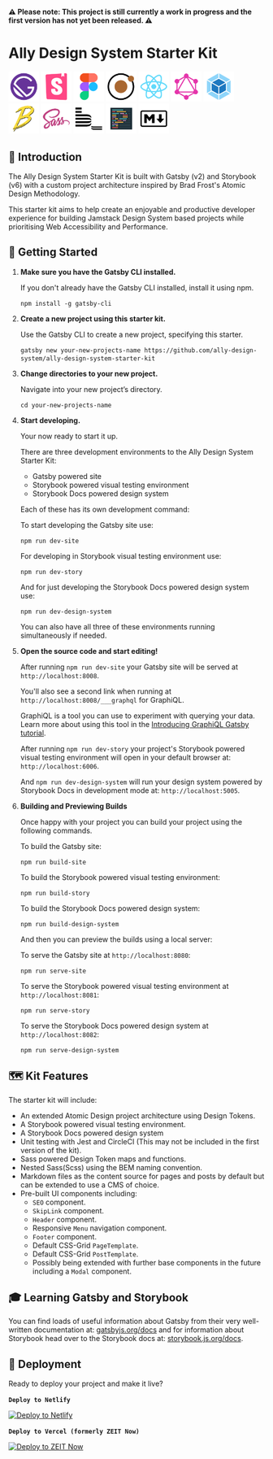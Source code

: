 **⚠️ Please note: This project is still currently a work in progress and the first version has not yet been released. ⚠️**

# Ally Design System Starter Kit

<div>
<img alt="Gatsby" src="./src/07_images/logos/GatsbyIconLogo.png" width="60" />
<img alt="Storybook" src="./src/07_images/logos/StorybookIconLogo.png" width="60" />
<img alt="Figma" src="./src/07_images/logos/FigmaIconLogo.png" width="60" />
<img alt="Atomic Design" src="./src/07_images/logos/AtomicDesignIconLogo.png" width="60" />
<img alt="React" src="./src/07_images/logos/ReactIconLogo.png" width="60" />
<img alt="GraphQL" src="./src/07_images/logos/GraphQLIconLogo.png" width="60" />
<img alt="Webpack" src="./src/07_images/logos/WebpackIconLogo.png" width="60" />
<img alt="Babel" src="./src/07_images/logos/BabelIconLogo.png" width="60" />
<img alt="Sass" src="./src/07_images/logos/SassIconLogo.png" width="60" />
<img alt="BEM" src="./src/07_images/logos/BEMIconLogo.png" width="60" />
<img alt="Prettier" src="./src/07_images/logos/PrettierIconLogo.png" width="60" />
<img alt="Markdown" src="./src/07_images/logos/MarkdownIconLogo.png" width="60" />
</div>

## 👋 Introduction

The Ally Design System Starter Kit is built with Gatsby (v2) and Storybook (v6) with a custom project architecture inspired by Brad Frost's Atomic Design Methodology.

This starter kit aims to help create an enjoyable and productive developer experience for building Jamstack Design System based projects while prioritising Web Accessibility and Performance.

## 💨 Getting Started

1. **Make sure you have the Gatsby CLI installed.**

    If you don't already have the Gatsby CLI installed, install it using npm.
    
    ```
    npm install -g gatsby-cli
    ```

2. **Create a new project using this starter kit.**

    Use the Gatsby CLI to create a new project, specifying this starter.

    ```
    gatsby new your-new-projects-name https://github.com/ally-design-system/ally-design-system-starter-kit
    ```

3. **Change directories to your new project.**

    Navigate into your new project’s directory.

    ```
    cd your-new-projects-name
    ```

4. **Start developing.**

    Your now ready to start it up.

    There are three development environments to the Ally Design System Starter Kit:

    -   Gatsby powered site
    -   Storybook powered visual testing environment
    -   Storybook Docs powered design system

    Each of these has its own development command:

    To start developing the Gatsby site use:

    ```
    npm run dev-site
    ```

    For developing in Storybook visual testing environment use:

    ```
    npm run dev-story
    ```

    And for just developing the Storybook Docs powered design system use:

    ```
    npm run dev-design-system
    ```

    You can also have all three of these environments running simultaneously if needed.

5. **Open the source code and start editing!**

    After running `npm run dev-site` your Gatsby site will be served at `http://localhost:8008`.

    You'll also see a second link when running at `http://localhost:8008/___graphql` for GraphiQL.

    GraphiQL is a tool you can use to experiment with querying your data. Learn more about using this tool in the [Introducing GraphiQL Gatsby tutorial](https://www.gatsbyjs.org/tutorial/part-five/#introducing-graphiql).

    After running `npm run dev-story` your project's Storybook powered visual testing environment will open in your default browser at: `http://localhost:6006`.

    And `npm run dev-design-system` will run your design system powered by Storybook Docs in development mode at: `http://localhost:5005`.

6. **Building and Previewing Builds**

    Once happy with your project you can build your project using the following commands.

    To build the Gatsby site:

    ```
    npm run build-site
    ```

    To build the Storybook powered visual testing environment:

    ```
    npm run build-story
    ```

    To build the Storybook Docs powered design system:

    ```
    npm run build-design-system
    ```

    And then you can preview the builds using a local server:

    To serve the Gatsby site at `http://localhost:8080`:

    ```
    npm run serve-site
    ```

    To serve the Storybook powered visual testing environment at `http://localhost:8081`:

    ```
    npm run serve-story
    ```

    To serve the Storybook Docs powered design system at `http://localhost:8082`:

    ```
    npm run serve-design-system
    ```

## 🗺️ Kit Features

The starter kit will include:

-   An extended Atomic Design project architecture using Design Tokens.
-   A Storybook powered visual testing environment.
-   A Storybook Docs powered design system
-   Unit testing with Jest and CircleCI (This may not be included in the first version of the kit).
-   Sass powered Design Token maps and functions.
-   Nested Sass(Scss) using the BEM naming convention.
-   Markdown files as the content source for pages and posts by default but can be extended to use a CMS of choice.
-   Pre-built UI components including:
    -   `SEO` component.
    -   `SkipLink` component.
    -   `Header` component.
    -   Responsive `Menu` navigation component.
    -   `Footer` component.
    -   Default CSS-Grid `PageTemplate`.
    -   Default CSS-Grid `PostTemplate`.
    -   Possibly being extended with further base components in the future including a `Modal` component.

## 🎓 Learning Gatsby and Storybook

You can find loads of useful information about Gatsby from their very well-written documentation at: [gatsbyjs.org/docs](https://www.gatsbyjs.org/docs) and for information about Storybook head over to the Storybook docs at: [storybook.js.org/docs](https://storybook.js.org/docs/react/get-started/introduction).

## 🚀 Deployment

Ready to deploy your project and make it live?

**`Deploy to Netlify`**

[![Deploy to Netlify](https://www.netlify.com/img/deploy/button.svg)](https://app.netlify.com/start/deploy?repository=https://github.com/ally-design-system/ally-design-system-starter-kit)

**`Deploy to Vercel (formerly ZEIT Now)`**

[![Deploy to ZEIT Now](https://zeit.co/button)](https://zeit.co/import/project?template=https://github.com/ally-design-system/ally-design-system-starter-kit)
